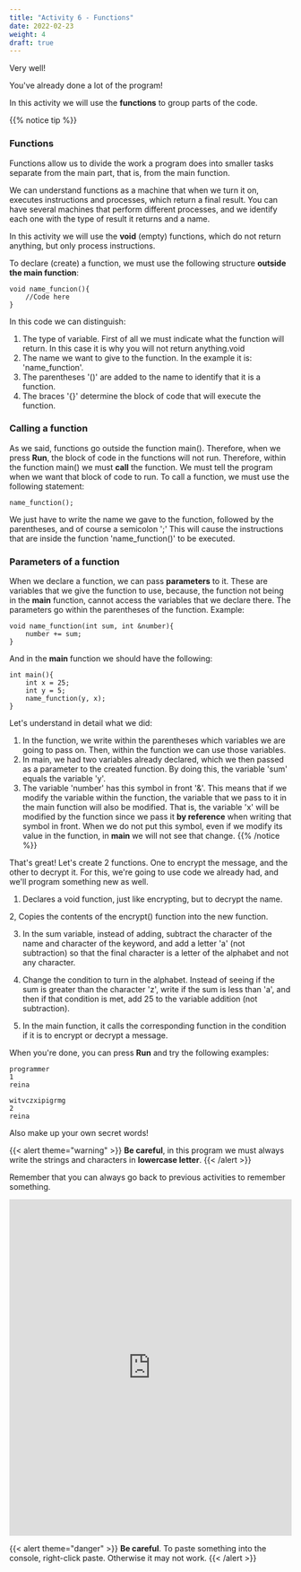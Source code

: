 ```yaml
---
title: "Activity 6 - Functions"
date: 2022-02-23
weight: 4
draft: true
---
```


Very well!

You've already done a lot of the program!

In this activity we will use the **functions** to group parts of the code.

{{% notice tip %}}

### Functions
Functions allow us to divide the work a program does into smaller tasks separate from the main part, that is, from the main function.

We can understand functions as a machine that when we turn it on, executes instructions and processes, which return a final result. You can have several machines that perform different processes, and we identify each one with the type of result it returns and a name.

In this activity we will use the **void** (empty) functions, which do not return anything, but only process instructions.

To declare (create) a function, we must use the following structure **outside the main function**:
```
void name_funcion(){
    //Code here
}
```
In this code we can distinguish:
1. The type of variable. First of all we must indicate what the function will return. In this case it is why you will not return anything.void
2. The name we want to give to the function. In the example it is: 'name_function'.
3. The parentheses '()' are added to the name to identify that it is a function.
4. The braces '{}' determine the block of code that will execute the function.

### Calling a function

As we said, functions go outside the function main(). Therefore, when we press **Run**, the block of code in the functions will not run. Therefore, within the function main() we must **call** the function. We must  tell the program when we want that block of code to run. To call a function, we must use the following statement:
```
name_function();
```
We just have to write the name we gave to the function, followed by the parentheses, and of course a semicolon ';'
This will cause the instructions that are inside the function 'name_function()' to be executed.

### Parameters of a function
When we declare a function, we can pass **parameters** to it. These are variables that we give the function to use, because, the function not being in the **main** function, cannot access the variables that we declare there. 
The parameters go within the parentheses of the function. 
Example:
```
void name_function(int sum, int &number){
    number += sum;
}
```
And in the **main** function we should have the following:
```
int main(){
    int x = 25;
    int y = 5;
    name_function(y, x);
}
```
Let's understand in detail what we did:
1. In the function, we write within the parentheses which variables we are going to pass on. Then, within the function we can use those variables.
2. In main, we had two variables already declared, which we then passed as a parameter to the created function. By doing this, the variable 'sum' equals the variable 'y'. 
3. The variable 'number' has this symbol in front '&'. This means that if we modify the variable within the function, the variable that we pass to it in the main function will also be modified. That is, the variable 'x' will be modified by the function since we pass it **by reference** when writing that symbol in front. When we do not put this symbol, even if we modify its value in the function, in **main** we will not see that change.
{{% /notice %}}

That's great!
Let's create 2 functions. One to encrypt the message, and the other to decrypt it. For this, we're going to use code we already had, and we'll program something new as well.

1. Declares a void function, just like encrypting, but to decrypt the name.

2, Copies the contents of the encrypt() function into the new function.

3. In the sum variable, instead of adding, subtract the character of the name and character of the keyword, and add a letter 'a' (not subtraction) so that the final character is a letter of the alphabet and not any character.

4. Change the condition to turn in the alphabet. Instead of seeing if the sum is greater than the character 'z', write if the sum is less than 'a', and then if that condition is met, add 25 to the variable addition (not subtraction).

5. In the main function, it calls the corresponding function in the condition if it is to encrypt or decrypt a message.

When you're done, you can press **Run** and try the following examples:
```
programmer
1
reina
```
```
witvczxipigrmg
2
reina
```
Also make up your own secret words!

{{< alert theme="warning" >}} **Be careful**, in this program we must always write the strings and characters in **lowercase letter**. {{< /alert >}}

Remember that you can always go back to previous activities to remember something.

<iframe height="600px" width="100%" src="https://replit.com/@nuevofoundation/actividad-6?lite=true#main.cpp" scrolling="no" frameborder="no" allowtransparency="true" allowfullscreen="true" sandbox="allow-forms allow-pointer-lock allow-popups allow-same-origin-scripts allow-modals"></iframe>

{{< alert theme="danger" >}} **Be careful**. To paste something into the console, right-click paste. Otherwise it may not work. {{< /alert >}}
